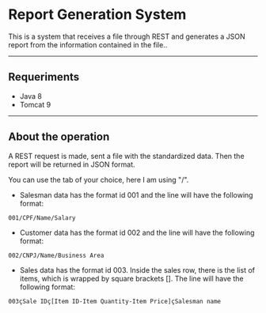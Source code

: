 # Report Generation System

This is a system that receives a file through REST and generates a JSON report from the information contained in the file..

---
## Requeriments

- Java 8
- Tomcat 9

---

## About the operation
A REST request is made, sent a file with the standardized data. Then the report will be returned in JSON format.

You can use the tab of your choice, here I am using "/".

- Salesman data has the format id 001 and the line will have the following format:

``001/CPF/Name/Salary``

- Customer data has the format id 002 and the line will have the following format:

``002/CNPJ/Name/Business Area``

- Sales data has the format id 003. Inside the sales row, there is the list of items, which is wrapped by square brackets []. The line will have the following format:

``003çSale IDç[Item ID-Item Quantity-Item Price]çSalesman name``
